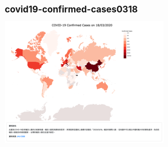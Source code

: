 # covid19-confirmed-cases0318

![image](https://github.com/yachu33/covid19-confirmed-cases0318/blob/master/public/pic.jpg?raw=true)
